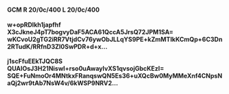 #### GCM R 20/0c/400 L 20/0c/400
**w+opRDlkh1japfhf**<br/>**X3cJkneJ4pT7bogvyDaF5ACA61QccA5JrsQ72JPM1SA=**<br/>**wKCvoU2gTG2iRR7VtjdCv76ywObJLLqYS9PE+kZmMTIkKCmQp+6C3Dn2RTudK/RRfnD3Zl0SwPDR+d+x...**<br/><br/>
**j1scFfuEEkTJQC8S**<br/>**QUAIOsJ3H21NiswI+rso0uAwaylvXS1qvsojGbcKEzI=**<br/>**SQE+FuNmoOr4MNtkxFRanqswQN5Es36+uXQcBw0MyMMeXnf4CNpsNaQj2wr9tAb7NsW4v/6kWSP9NRV2...**
